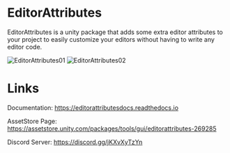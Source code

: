 # EditorAttributes
EditorAttributes is a unity package that adds some extra editor attributes to your project to easily customize your editors without having to write any editor code.

![EditorAttributes01](https://github.com/v0lt13/EditorAttributes/assets/83181883/17bffcbe-344b-44c8-ac9a-b5cadfda4525)
![EditorAttributes02](https://github.com/v0lt13/EditorAttributes/assets/83181883/7202b6e7-4249-4cbb-8125-4eea6757be36)

# Links
Documentation: https://editorattributesdocs.readthedocs.io

AssetStore Page: https://assetstore.unity.com/packages/tools/gui/editorattributes-269285

Discord Server: https://discord.gg/jKXvXyTzYn
